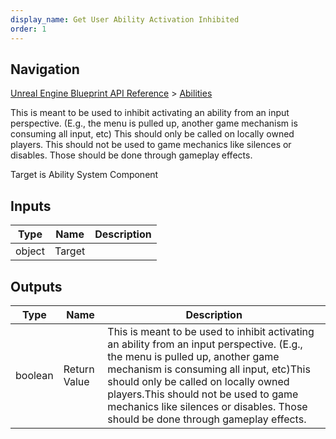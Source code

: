 ```yaml
---
display_name: Get User Ability Activation Inhibited
order: 1
---
```

## Navigation

[Unreal Engine Blueprint API Reference](https://dev.epicgames.com/documentation/en-us/unreal-engine/BlueprintAPI) > [Abilities](https://dev.epicgames.com/documentation/en-us/unreal-engine/BlueprintAPI/Abilities)

This is meant to be used to inhibit activating an ability from an input perspective. (E.g., the menu is pulled up, another game mechanism is consuming all input, etc)
This should only be called on locally owned players.
This should not be used to game mechanics like silences or disables. Those should be done through gameplay effects.

Target is Ability System Component

## Inputs

| Type | Name | Description |
| --- | --- | --- |
| object | Target |  |

## Outputs

| Type | Name | Description |
| --- | --- | --- |
| boolean | Return Value | This is meant to be used to inhibit activating an ability from an input perspective. (E.g., the menu is pulled up, another game mechanism is consuming all input, etc)This should only be called on locally owned players.This should not be used to game mechanics like silences or disables. Those should be done through gameplay effects. |
